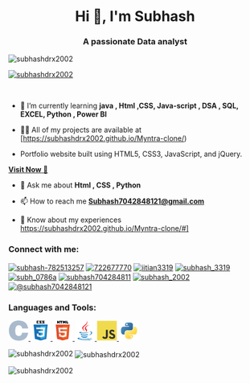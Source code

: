 <h1 align="center">Hi 👋, I'm Subhash</h1>
<h3 align="center">A passionate Data analyst </h3>

<p align="left"> <img src="https://komarev.com/ghpvc/?username=subhashdrx2002&label=Profile%20views&color=0e75b6&style=flat" alt="subhashdrx2002" /> </p>

<p align="left"> <a href="https://github.com/ryo-ma/github-profile-trophy"><img src="https://github-profile-trophy.vercel.app/?username=subhashdrx2002" alt="subhashdrx2002" /></a> </p>

<p align="left"> <a href="https://twitter.com/" target="blank"><img src="https://img.shields.io/twitter/follow/?logo=twitter&style=for-the-badge" alt="" /></a> </p>

- 🌱 I’m currently learning **java , Html ,CSS, Java-script , DSA , SQL, EXCEL, Python , Power BI**

- 👨‍💻 All of my projects are available at [https://subhashdrx2002.github.io/Myntra-clone/)
- Portfolio website built using HTML5, CSS3, JavaScript, and jQuery.

<a href="https://portfolio-data-analyst.netlify.app/" target="_blank">**Visit Now** 🚀</a>                                   

- 💬 Ask me about **Html , CSS , Python**

- 📫 How to reach me **Subhash7042848121@gmail.com**

- 📄 Know about my experiences https://subhashdrx2002.github.io/Myntra-clone/#]
<h3 align="left">Connect with me:</h3>
<p align="left">
<a href="https://linkedin.com/in/subhash-782513257" target="blank"><img align="center" src="https://raw.githubusercontent.com/rahuldkjain/github-profile-readme-generator/master/src/images/icons/Social/linked-in-alt.svg" alt="subhash-782513257" height="30" width="40" /></a>
<a href="https://stackoverflow.com/users/722677770" target="blank"><img align="center" src="https://raw.githubusercontent.com/rahuldkjain/github-profile-readme-generator/master/src/images/icons/Social/stack-overflow.svg" alt="722677770" height="30" width="40" /></a>
<a href="https://fb.com/iitian3319" target="blank"><img align="center" src="https://raw.githubusercontent.com/rahuldkjain/github-profile-readme-generator/master/src/images/icons/Social/facebook.svg" alt="iitian3319" height="30" width="40" /></a>
<a href="https://instagram.com/subhash_3319" target="blank"><img align="center" src="https://raw.githubusercontent.com/rahuldkjain/github-profile-readme-generator/master/src/images/icons/Social/instagram.svg" alt="subhash_3319" height="30" width="40" /></a>
<a href="https://www.codechef.com/users/subh_0786a" target="blank"><img align="center" src="https://cdn.jsdelivr.net/npm/simple-icons@3.1.0/icons/codechef.svg" alt="subh_0786a" height="30" width="40" /></a>
<a href="https://www.hackerrank.com/subhash704284811" target="blank"><img align="center" src="https://raw.githubusercontent.com/rahuldkjain/github-profile-readme-generator/master/src/images/icons/Social/hackerrank.svg" alt="subhash704284811" height="30" width="40" /></a>
<a href="https://www.leetcode.com/subhash_2002" target="blank"><img align="center" src="https://raw.githubusercontent.com/rahuldkjain/github-profile-readme-generator/master/src/images/icons/Social/leet-code.svg" alt="subhash_2002" height="30" width="40" /></a>
<a href="https://www.hackerearth.com/@subhash7042848121" target="blank"><img align="center" src="https://raw.githubusercontent.com/rahuldkjain/github-profile-readme-generator/master/src/images/icons/Social/hackerearth.svg" alt="@subhash7042848121" height="30" width="40" /></a>
</p>

<h3 align="left">Languages and Tools:</h3>
<p align="left"> <a href="https://www.cprogramming.com/" target="_blank" rel="noreferrer"> <img src="https://raw.githubusercontent.com/devicons/devicon/master/icons/c/c-original.svg" alt="c" width="40" height="40"/> </a> <a href="https://www.w3schools.com/css/" target="_blank" rel="noreferrer"> <img src="https://raw.githubusercontent.com/devicons/devicon/master/icons/css3/css3-original-wordmark.svg" alt="css3" width="40" height="40"/> </a> <a href="https://www.w3.org/html/" target="_blank" rel="noreferrer"> <img src="https://raw.githubusercontent.com/devicons/devicon/master/icons/html5/html5-original-wordmark.svg" alt="html5" width="40" height="40"/> </a> <a href="https://www.java.com" target="_blank" rel="noreferrer"> <img src="https://raw.githubusercontent.com/devicons/devicon/master/icons/java/java-original.svg" alt="java" width="40" height="40"/> </a> <a href="https://developer.mozilla.org/en-US/docs/Web/JavaScript" target="_blank" rel="noreferrer"> <img src="https://raw.githubusercontent.com/devicons/devicon/master/icons/javascript/javascript-original.svg" alt="javascript" width="40" height="40"/> </a> <a href="https://www.python.org" target="_blank" rel="noreferrer"> <img src="https://raw.githubusercontent.com/devicons/devicon/master/icons/python/python-original.svg" alt="python" width="40" height="40"/> </a> </p>

<p><img align="left" src="https://github-readme-stats.vercel.app/api/top-langs?username=subhashdrx2002&show_icons=true&locale=en&layout=compact" alt="subhashdrx2002" /></p>

<p>&nbsp;<img align="center" src="https://github-readme-stats.vercel.app/api?username=subhashdrx2002&show_icons=true&locale=en" alt="subhashdrx2002" /></p>

<p><img align="center" src="https://github-readme-streak-stats.herokuapp.com/?user=subhashdrx2002&" alt="subhashdrx2002" /></p>
